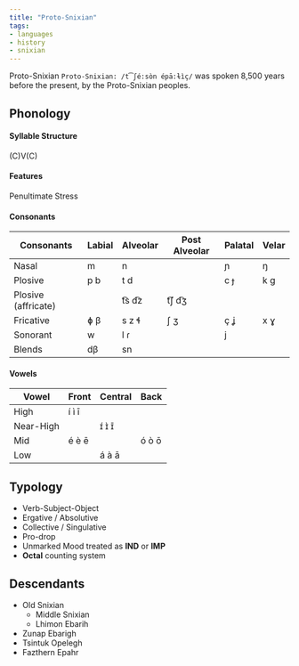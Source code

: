 ```yaml
---
title: "Proto-Snixian"
tags:
- languages
- history
- snixian
---
```

Proto-Snixian `Proto-Snixian: /t͡ʃé:sòn épā:ɫìç/` was spoken 8,500 years before the present, by the Proto-Snixian peoples.

## Phonology
#### Syllable Structure
(C)V(C)

#### Features
Penultimate Stress

#### Consonants
Consonants|Labial|Alveolar|Post Alveolar|Palatal|Velar
---|---|---|---|---|---
Nasal|m|n||ɲ|ŋ
Plosive|p b|t d||c ɟ|k g
Plosive (affricate)||t͡s d͡z|t͡ʃ d͡ʒ||
Fricative|ɸ β|s z ɬ|ʃ ʒ|ç ʝ|x ɣ
Sonorant|w|l ɾ||j|
Blends|dβ|sn|||

#### Vowels
Vowel|Front|Central|Back
---|---|---|---
High|í ì ī||
Near-High||ɪ́ ɪ̀ ɪ̄|
Mid|é è ē||ó ò ō
Low||á à ā|

## Typology
- Verb-Subject-Object
- Ergative / Absolutive
- Collective / Singulative
- Pro-drop
- Unmarked Mood treated as **IND** or **IMP**
- **Octal** counting system

## Descendants
 - Old Snixian
	 - Middle Snixian
	 - Lhimon Ebarih
- Zunap Ebarigh
- Tsintuk Opelegh
- Fazthern Epahr